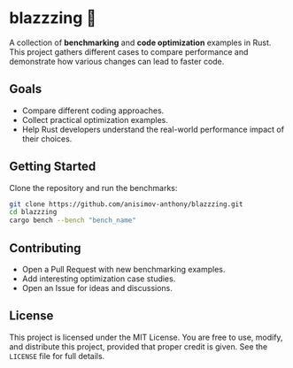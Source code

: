 # blazzzing 🚀

A collection of **benchmarking** and **code optimization** examples in Rust.  
This project gathers different cases to compare performance and demonstrate how various changes can lead to faster code.

## Goals
- Compare different coding approaches.
- Collect practical optimization examples.
- Help Rust developers understand the real-world performance impact of their choices.

## Getting Started
Clone the repository and run the benchmarks:

```bash
git clone https://github.com/anisimov-anthony/blazzzing.git
cd blazzzing
cargo bench --bench "bench_name"
```

## Contributing

- Open a Pull Request with new benchmarking examples.
- Add interesting optimization case studies.
- Open an Issue for ideas and discussions.

## License

This project is licensed under the MIT License.
You are free to use, modify, and distribute this project, provided that proper credit is given.
See the `LICENSE` file for full details.

